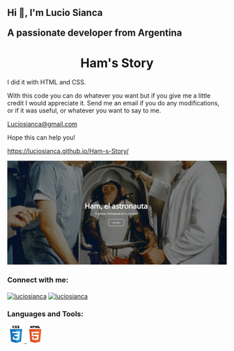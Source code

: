 ## Hi 👋, I'm Lucio Sianca <p>A passionate developer from Argentina</p>


<h1 align="center">Ham's Story</h1>

I did it with HTML and CSS.




With this code you can do whatever you want but if you give me a little credit I would appreciate it.
Send me an email if you do any modifications, or if it was useful, or whatever you want to say to me.

Luciosianca@gmail.com

Hope this can help you!

https://luciosianca.github.io/Ham-s-Story/

  ![Image text](https://github.com/LucioSianca/Ham-s-Story/blob/main/ham.jpg)

<h3 align="left">Connect with me:</h3>
<p align="left">
<a href="https://twitter.com/luciosianca" target="blank"><img align="center" src="https://raw.githubusercontent.com/rahuldkjain/github-profile-readme-generator/master/src/images/icons/Social/twitter.svg" alt="luciosianca" height="30" width="40" /></a>
<a href="https://instagram.com/luciosianca" target="blank"><img align="center" src="https://raw.githubusercontent.com/rahuldkjain/github-profile-readme-generator/master/src/images/icons/Social/instagram.svg" alt="luciosianca" height="30" width="40" /></a>
</p>

<h3 align="left">Languages and Tools:</h3>
<p align="left"> <a href="https://www.w3schools.com/css/" target="_blank" rel="noreferrer"> <img src="https://raw.githubusercontent.com/devicons/devicon/master/icons/css3/css3-original-wordmark.svg" alt="css3" width="40" height="40"/> </a> <a href="https://www.w3.org/html/" target="_blank" rel="noreferrer"> <img src="https://raw.githubusercontent.com/devicons/devicon/master/icons/html5/html5-original-wordmark.svg" alt="html5" width="40" height="40"/> </a>
